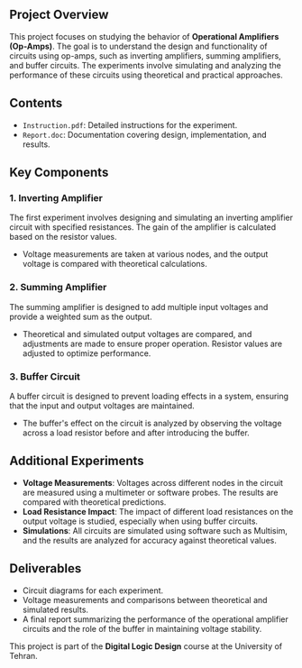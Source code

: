 ## Project Overview

This project focuses on studying the behavior of **Operational Amplifiers (Op-Amps)**. The goal is to understand the design and functionality of circuits using op-amps, such as inverting amplifiers, summing amplifiers, and buffer circuits. The experiments involve simulating and analyzing the performance of these circuits using theoretical and practical approaches.

## Contents

- `Instruction.pdf`: Detailed instructions for the experiment.
- `Report.doc`: Documentation covering design, implementation, and results.

## Key Components

### 1. Inverting Amplifier
The first experiment involves designing and simulating an inverting amplifier circuit with specified resistances. The gain of the amplifier is calculated based on the resistor values.
   - Voltage measurements are taken at various nodes, and the output voltage is compared with theoretical calculations.

### 2. Summing Amplifier
The summing amplifier is designed to add multiple input voltages and provide a weighted sum as the output.
   - Theoretical and simulated output voltages are compared, and adjustments are made to ensure proper operation. Resistor values are adjusted to optimize performance.

### 3. Buffer Circuit
A buffer circuit is designed to prevent loading effects in a system, ensuring that the input and output voltages are maintained.
   - The buffer's effect on the circuit is analyzed by observing the voltage across a load resistor before and after introducing the buffer.

## Additional Experiments
- **Voltage Measurements**: Voltages across different nodes in the circuit are measured using a multimeter or software probes. The results are compared with theoretical predictions.
- **Load Resistance Impact**: The impact of different load resistances on the output voltage is studied, especially when using buffer circuits.
- **Simulations**: All circuits are simulated using software such as Multisim, and the results are analyzed for accuracy against theoretical values.

## Deliverables
- Circuit diagrams for each experiment.
- Voltage measurements and comparisons between theoretical and simulated results.
- A final report summarizing the performance of the operational amplifier circuits and the role of the buffer in maintaining voltage stability.

This project is part of the **Digital Logic Design** course at the University of Tehran.
